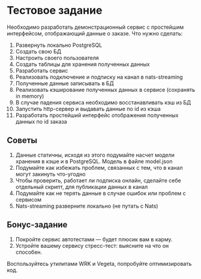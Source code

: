 # Тестовое задание
Необходимо разработать демонстрационный сервис с простейшим интерфейсом, отображающий данные о заказе.
Что нужно сделать:
1. Развернуть локально PostgreSQL
2. Создать свою БД 
3. Настроить своего пользователя 
4. Создать таблицы для хранения полученных данных 
5. Разработать сервис 
6. Реализовать подключение и подписку на канал в nats-streaming 
7. Полученные данные записывать в БД 
8. Реализовать кэширование полученных данных в сервисе (сохранять in memory)
9. В случае падения сервиса необходимо восстанавливать кэш из БД 
10. Запустить http-сервер и выдавать данные по id из кэша 
11. Разработать простейший интерфейс отображения полученных данных по id заказа

## Советы				
1. Данные статичны, исходя из этого подумайте насчет модели хранения в кэше и в PostgreSQL. Модель в файле model.json
2. Подумайте как избежать проблем, связанных с тем, что в канал могут закинуть что-угодно
3. Чтобы проверить, работает ли подписка онлайн, сделайте себе отдельный скрипт, для публикации данных в канал
4. Подумайте как не терять данные в случае ошибок или проблем с сервисом
5. Nats-streaming разверните локально (не путать с Nats)

## Бонус-задание
1. Покройте сервис автотестами — будет плюсик вам в карму.
2. Устройте вашему сервису стресс-тест: выясните на что он способен.

Воспользуйтесь утилитами WRK и Vegeta, попробуйте оптимизировать код.

